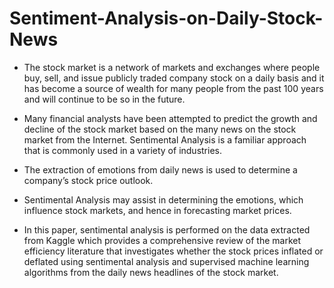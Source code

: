 # Sentiment-Analysis-on-Daily-Stock-News

- The stock market is a network of markets and exchanges where people buy, sell, and issue publicly traded company stock on a daily basis and it has become a source of wealth for many people from the past 100 years and will continue to be so in the future. 

- Many financial analysts have been attempted to predict the growth and decline of the stock market based on the many news on the stock market from the Internet. Sentimental Analysis is a familiar approach that is commonly used in a variety of industries. 

- The extraction of emotions from daily news is used to determine a company’s stock price outlook. 

- Sentimental Analysis may assist in determining the emotions, which influence stock markets, and hence in forecasting market prices. 

- In this paper, sentimental analysis is performed on the data extracted from Kaggle which provides a comprehensive review of the market efficiency literature that investigates whether the stock prices inflated or deflated using sentimental analysis and supervised machine learning algorithms from the daily news headlines of the stock market.

